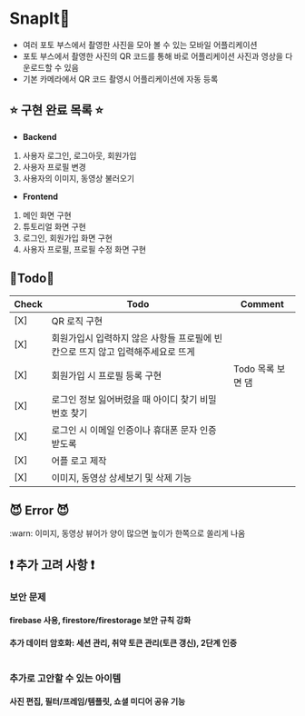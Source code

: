# SnapIt📸

- 여러 포토 부스에서 촬영한 사진을 모아 볼 수 있는 모바일 어플리케이션
- 포토 부스에서 촬영한 사진의 QR 코드를 통해 바로 어플리케이션 사진과 영상을 다운로드할 수 있음
- 기본 카메라에서 QR 코드 촬영시 어플리케이션에 자동 등록

## :star: 구현 완료 목록 :star:
- **Backend**
1. 사용자 로그인, 로그아웃, 회원가입
2. 사용자 프로필 변경
3. 사용자의 이미지, 동영상 불러오기

- **Frontend**
1. 메인 화면 구현
2. 튜토리얼 화면 구현
3. 로그인, 회원가입 화면 구현
4. 사용자 프로필, 프로필 수정 화면 구현

## 🩵Todo🩵
|Check|Todo|Comment|
|--|--|--|
|[X]|QR 로직 구현||
|[X]|회원가입시 입력하지 않은 사항들 프로필에 빈칸으로 뜨지 않고 입력해주세요로 뜨게||
|[X]|회원가입 시 프로필 등록 구현|Todo 목록 보면 댐|
|[X]|로그인 정보 잃어버렸을 때 아이디 찾기 비밀번호 찾기|
|[X]|로그인 시 이메일 인증이나 휴대폰 문자 인증 받도록|
|[X]|어플 로고 제작|
|[X]|이미지, 동영상 상세보기 및 삭제 기능|

## :smiling_imp: Error :smiling_imp:
:warn: 이미지, 동영상 뷰어가 양이 많으면 높이가 한쪽으로 쏠리게 나옴

## :exclamation: 추가 고려 사항 :exclamation:
### 보안 문제 <br>
#### firebase 사용, firestore/firestorage 보안 규칙 강화 <br>
#### 추가 데이터 암호화: 세션 관리, 취약 토큰 관리(토큰 갱신), 2단계 인증 <br><br>
### 추가로 고안할 수 있는 아이템 <br>
#### 사진 편집, 필터/프레임/템플릿, 쇼셜 미디어 공유 기능 <br>